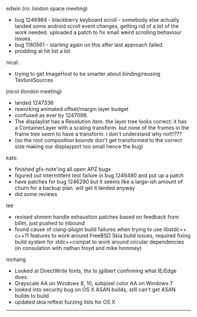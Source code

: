 edwin (ro: london space meeting)
* bug 1246984 - blackberry keyboard scroll - somebody else actually landed some android scroll event changes, getting rid of a lot of the work needed. uploaded a patch to fix small weird scrolling behaviour issues.
* bug 1180561 - starting again on this after last approach failed.
* prodding at hit list a bit



nical:
* trying to get ImageHost to be smarter about binding/reusing TextureSources



jnicol (london meeting)
* landed 1247336
* reworking animated offset/margin layer budget
* confused as ever by 1247098.
* The displaylist has a Resolution item. the layer tree looks correct: it has a ContainerLayer with a scaling transform. but none of the frames in the frame tree seem to have a transform. i don't understand why not!!???
* (so the root composition bounds don't get transformed to the correct size making our displayport too small hence the bug)



kats:
* finished gfx-note'ing all open APZ bugs
* figured out intermittent test failure in bug 1246480 and put up a patch
* have patches for bug 1246290 but it seems like a large-ish amount of churn for a backup plan. will get it landed anyway
* did some reviews



lee
* revised shmem handle exhaustion patches based on feedback from billm, just pushed to inbound
* found cause of clang-plugin build failures when trying to use libstdc++ c++11 features to work around FreeBSD Skia build issues, required fixing build system for stdc++compat to work around circular dependencies (in consulation with nathan froyd and mike hommey)



mchang
* Looked at DirectWrite fonts, thx to jgilbert confirming what IE/Edge does.
* Grayscale AA on Windows 8, 10, subpixel color AA on Windows 7
* looked into security bug on OS X ASAN builds, still can't get ASAN builds to build
* updated skia reftest fuzzing lists for OS X

________________


